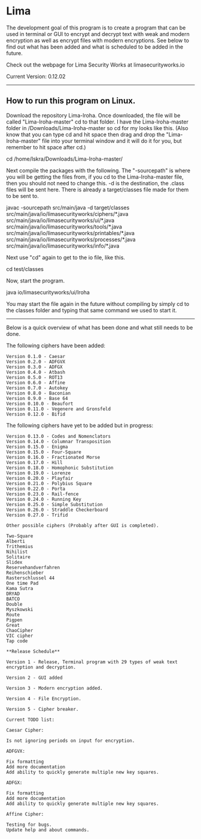 # Lima

The development goal of this program is to create a program that can be used in terminal or GUI to encrypt and decrypt text with weak and modern encryption as well as encrypt files with modern encryptions. See below to find out what has been added and what is scheduled to be added in the future.

Check out the webpage for Lima Security Works at limasecurityworks.io

Current Version: 0.12.02

--------------------------------------
How to run this program on Linux.
--------------------------------------

Download the repository Lima-Iroha. Once downloaded, the file will be called "Lima-Iroha-master" cd to that folder. I have the Lima-Iroha-master folder in /Downloads/Lima-Iroha-master so cd for my looks like this. (Also know that you can type cd and hit space then drag and drop the "Lima-Iroha-master" file into your terminal window and it will do it for you, but remember to hit space after cd.)

cd /home/Iskra/Downloads/Lima-Iroha-master/

Next compile the packages with the following. The "-sourcepath" is where you will be getting the files from, if you cd to the Lima-Iroha-master file, then you should not need to change this. -d is the destination, the .class files will be sent here. There is already a target/classes file made for them to be sent to.

javac -sourcepath src/main/java -d target/classes src/main/java/io/limasecurityworks/ciphers/\*.java src/main/java/io/limasecurityworks/ui/\*.java src/main/java/io/limasecurityworks/tools/\*.java src/main/java/io/limasecurityworks/printables/\*.java src/main/java/io/limasecurityworks/processes/\*.java src/main/java/io/limasecurityworks/info/\*.java

Next use "cd" again to get to the io file, like this.

cd test/classes

Now, start the program.

java io/limasecurityworks/ui/Iroha

You may start the file again in the future without compiling by simply cd to the classes folder and typing that same command we used to start it.

-------------------------------------

Below is a quick overview of what has been done and what still needs to be done.

The following ciphers have been added:

    Version 0.1.0 - Caesar
    Version 0.2.0 - ADFGVX
    Version 0.3.0 - ADFGX
    Version 0.4.0 - Atbash
    Version 0.5.0 - ROT13
    Version 0.6.0 - Affine
    Version 0.7.0 - Autokey
    Version 0.8.0 - Baconian
    Version 0.9.0 - Base 64
    Version 0.10.0 - Beaufort
    Version 0.11.0 - Vegenere and Gronsfeld
    Version 0.12.0 - Bifid

The following ciphers have yet to be added but in progress:

    Version 0.13.0 - Codes and Nomenclators
    Version 0.14.0 - Columnar Transposition
    Version 0.15.0 - Enigma
    Version 0.15.0 - Four-Square
    Version 0.16.0 - Fractionated Morse
    Version 0.17.0 - Hill
    Version 0.18.0 - Homophonic Substitution
    Version 0.19.0 - Lorenze
    Version 0.20.0 - Playfair
    Version 0.21.0 - Polybius Square
    Version 0.22.0 - Porta
    Version 0.23.0 - Rail-fence
    Version 0.24.0 - Running Key
    Version 0.25.0 - Simple Substitution
    Version 0.26.0 - Straddle Checkerboard
    Version 0.27.0 - Trifid

    Other possible ciphers (Probably after GUI is completed).

    Two-Square
    Alberti
    Trithemius
    Nihilist
    Solitaire
    Slidex
    Reservehandverfahren
    Reihenschieber
    Rasterschlussel 44
    One time Pad
    Kama Sutra
    DRYAD
    BATCO
    Double
    Myszkowski
    Route
    Pigpen
    Great
    ChaoCipher
    VIC cipher
    Tap code

    **Release Schedule**

    Version 1 - Release, Terminal program with 29 types of weak text encryption and decryption.

    Version 2 - GUI added

    Version 3 - Modern encryption added.

    Version 4 - File Encryption.

    Version 5 - Cipher breaker.

    Current TODO list:

    Caesar Cipher:

    Is not ignoring periods on input for encryption.

    ADFGVX:

    Fix formatting
    Add more documentation
    Add ability to quickly generate multiple new key squares.

    ADFGX:

    Fix formatting
    Add more documentation
    Add ability to quickly generate multiple new key squares.

    Affine Cipher:

    Testing for bugs.
    Update help and about commands.
